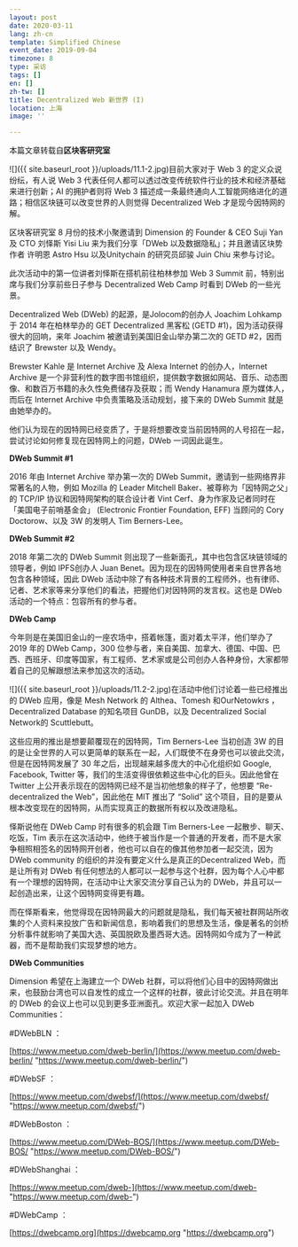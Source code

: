 ```yaml
---
layout: post
date: 2020-03-11
lang: zh-cn
template: Simplified Chinese
event_date: 2019-09-04
timezone: 8
type: 采访
tags: []
en: []
zh-tw: []
title: Decentralized Web 新世界 (I)
location: 上海
image: ''

---
```

本篇文章转载自**区块客研究室**

![]({{ site.baseurl_root }}/uploads/11.1-2.jpg)目前大家对于 Web 3 的定义众说纷纭，有人说 Web 3 代表任何人都可以透过改变传统软件行业的技术和经济基础来进行创新；AI 的拥护者则将 Web 3 描述成一条最终通向人工智能网络进化的道路；相信区块链可以改变世界的人则觉得 Decentralized Web 才是现今因特网的解。

区块客研究室 8 月份的技术小聚邀请到 Dimension 的 Founder & CEO Suji Yan 及 CTO 刘怿斯 Yisi Liu 来为我们分享「DWeb 以及数据隐私」；并且邀请区块势作者 许明恩 Astro Hsu 以及Unitychain 的研究员邱骏 Juin Chiu 来参与讨论。

此次活动中的第一位讲者刘怿斯在搭机前往柏林参加 Web 3 Summit 前，特别出席与我们分享前些日子参与 Decentralized Web Camp 时看到 DWeb 的一些光景。

Decentralized Web (DWeb) 的起源，是Jolocom的创办人 Joachim Lohkamp 于 2014 年在柏林举办的 GET Decentralized 黑客松 (GETD #1)，因为活动获得很大的回响，来年 Joachim 被邀请到美国旧金山举办第二次的 GETD #2，因而结识了 Brewster 以及 Wendy。

Brewster Kahle 是 Internet Archive 及 Alexa Internet 的创办人，Internet Archive 是一个非营利性的数字图书馆组织，提供数字数据如网站、音乐、动态图像、和数百万书籍的永久性免费储存及获取；而 Wendy Hanamura 原为媒体人，而后在 Internet Archive 中负责策略及活动规划，接下来的 DWeb Summit 就是由她举办的。

他们认为现在的因特网已经变质了，于是将想要改变当前因特网的人号招在一起，尝试讨论如何修复现在因特网上的问题，DWeb 一词因此诞生。

**DWeb Summit #1**

2016 年由 Internet Archive 举办第一次的 DWeb Summit，邀请到一些网络界非常著名的人物，例如 Mozilla 的 Leader Mitchell Baker、被尊称为「因特网之父」的 TCP/IP 协议和因特网架构的联合设计者 Vint Cerf、身为作家及记者同时在「美国电子前哨基金会」 (Electronic Frontier Foundation, EFF) 当顾问的 Cory Doctorow、以及 3W 的发明人 Tim Berners-Lee。

**DWeb Summit #2**

2018 年第二次的 DWeb Summit 则出现了一些新面孔，其中也包含区块链领域的领导者，例如 IPFS创办人 Juan Benet。因为现在的因特网使用者来自世界各地包含各种领域，因此 DWeb 活动中除了有各种技术背景的工程师外，也有律师、记者、艺术家等来分享他们的看法，把握他们对因特网的发言权。这也是 DWeb 活动的一个特点：包容所有的参与者。

**DWeb Camp**

今年则是在美国旧金山的一座农场中，搭着帐篷，面对着太平洋，他们举办了 2019 年的 DWeb Camp，300 位参与者，来自美国、加拿大、德国、中国、巴西、西班牙、印度等国家，有工程师、艺术家或是公司创办人各种身份，大家都带着自己的见解跟想法来参加这次的活动。

![]({{ site.baseurl_root }}/uploads/11.2-2.jpg)在活动中他们讨论着一些已经推出的 DWeb 应用，像是 Mesh Network 的 Althea、Tomesh 和OurNetowkrs ，Decentralized Database 的知名项目 GunDB，以及 Decentralized Social Network的 Scuttlebutt。

这些应用的推出是想要颠覆现在的因特网，Tim Berners-Lee 当初创造 3W 的目的是让全世界的人可以更简单的联系在一起，人们既使不在身旁也可以彼此交流，但是在因特网发展了 30 年之后，出现越来越多庞大的中心化组织如 Google, Facebook, Twitter 等，我们的生活变得很依赖这些中心化的巨头。因此他曾在 Twitter 上公开表示现在的因特网已经不是当初他想象的样子了，他想要 “Re-decentralized the Web”，因此他在 MIT 推出了 “Solid” 这个项目，目的是要从根本改变现在的因特网，从而实现真正的数据所有权以及改进隐私。

怿斯说他在 DWeb Camp 时有很多的机会跟 Tim Berners-Lee 一起散步、聊天、吃饭，Tim 表示在这次活动中，他终于被当作是一个普通的开发者，而不是大家争相照相签名的因特网开创者，他也可以自在的像其他参加者一起交流，因为 DWeb community 的组织的并没有要定义什么是真正的Decentralized Web，而是让所有对 DWeb 有任何想法的人都可以一起参与这个社群，因为每个人心中都有一个理想的因特网，在活动中让大家交流分享自己认为的 DWeb，并且可以一起创造出来，让这个因特网变得更有趣。

而在怿斯看来，他觉得现在因特网最大的问题就是隐私，我们每天被社群网站所收集的个人资料来投放广告和新闻信息，影响着我们的思想及生活，像是著名的剑桥分析事件就影响了美国大选、英国脱欧及墨西哥大选。因特网如今成为了一种武器，而不是帮助我们实现梦想的地方。

**DWeb Communities**

Dimension 希望在上海建立一个 DWeb 社群，可以将他们心目中的因特网做出来，也鼓励台湾也可以自发性的成立一个这样的社群，彼此讨论交流。并且在明年的 DWeb 的会议上也可以见到更多亚洲面孔。欢迎大家一起加入 DWeb Communities：

\#DWebBLN ：

[https://www.meetup.com/dweb-berlin/](https://www.meetup.com/dweb-berlin/ "https://www.meetup.com/dweb-berlin/")

\#DWebSF ：

[https://www.meetup.com/dwebsf/](https://www.meetup.com/dwebsf/ "https://www.meetup.com/dwebsf/")

\#DWebBoston ：

[https://www.meetup.com/DWeb-BOS/](https://www.meetup.com/DWeb-BOS/ "https://www.meetup.com/DWeb-BOS/")

\#DWebShanghai ：

[https://www.meetup.com/dweb-](https://www.meetup.com/dweb- "https://www.meetup.com/dweb-")

\#DWebCamp ：

[https://dwebcamp.org](https://dwebcamp.org "https://dwebcamp.org")
